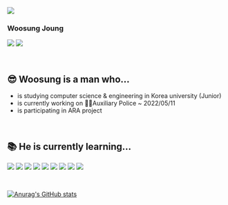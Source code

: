 <img src="https://capsule-render.vercel.app/api?type=waving&color=AAFAD3&height=250&section=header&text=WELCOME!&animation=scaleIn&FontAlign=0&fontSize=90" />

### Woosung Joung
<a href="www.instagram.com/mung3477" target="_blank"><img src="https://img.shields.io/badge/instagram-E4405F?style=flat-square&logo=Instagram&logoColor=white"/></a>
<a href="https://blog.naver.com/mung3477" target="_blank"><img src="https://img.shields.io/badge/NAVER Blog-03C75A?style=flat-square&logo=Naver&logoColor=white"/></a>

<br/>

## 😎 Woosung is a man who...

<!--
**mung3477/mung3477** is a ✨ _special_ ✨ repository because its `README.md` (this file) appears on your GitHub profile.

Here are some ideas to get you started:

- 🔭 I’m currently working on ...
- 🌱 I’m currently learning ...
- 👯 I’m looking to collaborate on ...
- 🤔 I’m looking for help with ...
- 💬 Ask me about ...
- 📫 How to reach me: ...
- 😄 Pronouns: ...
- ⚡ Fun fact: ...
-->

- is studying computer science & engineering in Korea university (Junior)
- is currently working on <a href="https://ap.police.go.kr/ap/main.do" target="_blank" title="대한민국 의무경찰" style="text-decoration: none">👨‍✈️Auxiliary Police</a> ~ 2022/05/11
- is participating in <a href="https://github.com/ARA-developer/ARA" target="_blank" style="text-decoration: none">ARA</a> project

<br/>

## 📚 He is currently learning...
<a href="https://www.electronjs.org/" target="_blank"><img src="https://img.shields.io/badge/Electron-47848F?style=flat-square&logo=Electron&logoColor=white"/></a>
<a href="https://developer.mozilla.org/ko/docs/Web/JavaScript" target="_blank"><img src="https://img.shields.io/badge/JavaScript-F7DF1E?style=flat-square&logo=Javascript&logoColor=white"/></a>
<a href="https://www.typescriptlang.org/" target="_blank"><img src="https://img.shields.io/badge/TypeScript-3178C6?style=flat-square&logo=Typescript&logoColor=white"/></a>
<a href="https://ko.reactjs.org/" target="_blank"><img src="https://img.shields.io/badge/React-61DAFB?style=flat-square&logo=React&logoColor=white"/></a>
<a href="https://ko.redux.js.org" target="_blank"><img src="https://img.shields.io/badge/Redux-764ABC?style=flat-square&logo=Redux&logoColor=white"/></a>
<a href="https://firebase.google.com/?gclid=EAIaIQobChMI9rWd58_R9AIVihBgCh3xAwxMEAAYASAAEgKdUfD_BwE&gclsrc=aw.ds" target="_blank"><img src="https://img.shields.io/badge/Firebase-FFCA28?style=flat-square&logo=Firebase&logoColor=white"/></a>
<a href="https://ko.redux.js.org" target="_blank"><img src="https://img.shields.io/badge/Redux-764ABC?style=flat-square&logo=Redux&logoColor=white"/></a>
<a href="https://webrtc.org/" target="_blank"><img src="https://img.shields.io/badge/WebRTC-333333?style=flat-square&logo=WebRTC&logoColor=white"/></a>
<a href="https://www.cplusplus.com/" target="_blank"><img src="https://img.shields.io/badge/C++-00599C?style=flat-square&logo=C%2B%2B&logoColor=white"/></a>


<br/>

[![Anurag's GitHub stats](https://github-readme-stats.vercel.app/api?username=mung3477&theme=vue)](https://github.com/anuraghazra/github-readme-stats)
